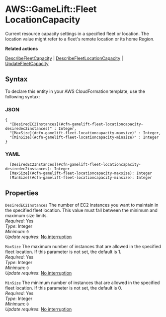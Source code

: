 # AWS::GameLift::Fleet LocationCapacity<a name="aws-properties-gamelift-fleet-locationcapacity"></a>

Current resource capacity settings in a specified fleet or location\. The location value might refer to a fleet's remote location or its home Region\. 

 **Related actions** 

 [DescribeFleetCapacity](https://docs.aws.amazon.com/gamelift/latest/apireference/API_DescribeFleetCapacity.html) \| [DescribeFleetLocationCapacity](https://docs.aws.amazon.com/gamelift/latest/apireference/API_DescribeFleetLocationCapacity.html) \| [UpdateFleetCapacity](https://docs.aws.amazon.com/gamelift/latest/apireference/API_UpdateFleetCapacity.html) 

## Syntax<a name="aws-properties-gamelift-fleet-locationcapacity-syntax"></a>

To declare this entity in your AWS CloudFormation template, use the following syntax:

### JSON<a name="aws-properties-gamelift-fleet-locationcapacity-syntax.json"></a>

```
{
  "[DesiredEC2Instances](#cfn-gamelift-fleet-locationcapacity-desiredec2instances)" : Integer,
  "[MaxSize](#cfn-gamelift-fleet-locationcapacity-maxsize)" : Integer,
  "[MinSize](#cfn-gamelift-fleet-locationcapacity-minsize)" : Integer
}
```

### YAML<a name="aws-properties-gamelift-fleet-locationcapacity-syntax.yaml"></a>

```
  [DesiredEC2Instances](#cfn-gamelift-fleet-locationcapacity-desiredec2instances): Integer
  [MaxSize](#cfn-gamelift-fleet-locationcapacity-maxsize): Integer
  [MinSize](#cfn-gamelift-fleet-locationcapacity-minsize): Integer
```

## Properties<a name="aws-properties-gamelift-fleet-locationcapacity-properties"></a>

`DesiredEC2Instances`  <a name="cfn-gamelift-fleet-locationcapacity-desiredec2instances"></a>
The number of EC2 instances you want to maintain in the specified fleet location\. This value must fall between the minimum and maximum size limits\.  
*Required*: Yes  
*Type*: Integer  
*Minimum*: `0`  
*Update requires*: [No interruption](https://docs.aws.amazon.com/AWSCloudFormation/latest/UserGuide/using-cfn-updating-stacks-update-behaviors.html#update-no-interrupt)

`MaxSize`  <a name="cfn-gamelift-fleet-locationcapacity-maxsize"></a>
The maximum number of instances that are allowed in the specified fleet location\. If this parameter is not set, the default is 1\.  
*Required*: Yes  
*Type*: Integer  
*Minimum*: `0`  
*Update requires*: [No interruption](https://docs.aws.amazon.com/AWSCloudFormation/latest/UserGuide/using-cfn-updating-stacks-update-behaviors.html#update-no-interrupt)

`MinSize`  <a name="cfn-gamelift-fleet-locationcapacity-minsize"></a>
The minimum number of instances that are allowed in the specified fleet location\. If this parameter is not set, the default is 0\.  
*Required*: Yes  
*Type*: Integer  
*Minimum*: `0`  
*Update requires*: [No interruption](https://docs.aws.amazon.com/AWSCloudFormation/latest/UserGuide/using-cfn-updating-stacks-update-behaviors.html#update-no-interrupt)